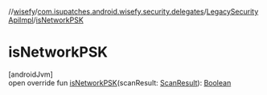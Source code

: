 //[wisefy](../../../index.md)/[com.isupatches.android.wisefy.security.delegates](../index.md)/[LegacySecurityApiImpl](index.md)/[isNetworkPSK](is-network-p-s-k.md)

# isNetworkPSK

[androidJvm]\
open override fun [isNetworkPSK](is-network-p-s-k.md)(scanResult: [ScanResult](https://developer.android.com/reference/kotlin/android/net/wifi/ScanResult.html)): [Boolean](https://kotlinlang.org/api/latest/jvm/stdlib/kotlin/-boolean/index.html)
